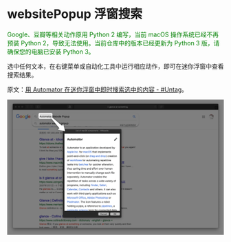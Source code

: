 # websitePopup 浮窗搜索

<font color="#008000">Google、豆瓣等相关动作原用 Python 2 编写，当前 macOS 操作系统已经不再预装 Python 2，导致无法使用。当前仓库中的版本已经更新为 Python 3 版，请确保您的电脑已安装 Python 3。</font>

选中任何文本，在右键菜单或自动化工具中运行相应动作，即可在迷你浮窗中查看搜索结果。

原文：[用 Automator 在迷你浮窗中即时搜索选中的内容 - #Untag](https://utgd.net/article/8913)。

![title](Group.png)